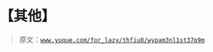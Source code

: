 # 【其他】

> 原文：[`www.yuque.com/for_lazy/thfiu8/wypam3nl1st37p9m`](https://www.yuque.com/for_lazy/thfiu8/wypam3nl1st37p9m)



